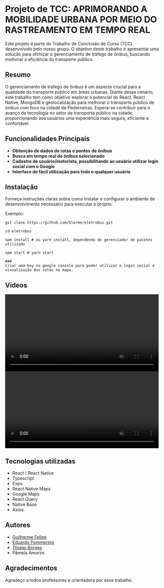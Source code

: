 # Projeto de TCC: APRIMORANDO A MOBILIDADE URBANA POR MEIO DO RASTREAMENTO EM TEMPO REAL

Este projeto é parte do Trabalho de Conclusão de Curso (TCC) desenvolvido pelo nosso grupo. O objetivo deste trabalho é apresentar uma solução para otimizar o gerenciamento de tráfego de ônibus, buscando melhorar a eficiência do transporte público.

## Resumo

O gerenciamento de tráfego de ônibus é um aspecto crucial para a qualidade do transporte público em áreas urbanas. Diante desse cenário, este trabalho tem como objetivo explorar o potencial do React, React Native, MongoDB e geolocalização para melhorar o transporte público de ônibus com foco na cidade de Pederneiras. Espera-se contribuir para o avanço da tecnologia no setor de transporte público na cidade, proporcionando aos usuários uma experiência mais segura, eficiente e confortável.

## Funcionalidades Principais

- **Obtenção de dados de rotas e pontos de ônibus**
- **Busca em tempo real do ônibus selecionado**
- **Cadastro de usuário/motorista, possibilitando ao usuário utilizar login social com o Google**
- **Interface de fácil utilização para todo e qualquer usuário**

## Instalação

Forneça instruções claras sobre como instalar e configurar o ambiente de desenvolvimento necessário para executar o projeto.

Exemplo:

```
git clone https://github.com/Glerme/eletrobus.git

cd eletrobus

npm install # ou yarn install, dependendo do gerenciador de pacotes utilizado

npm start # yarn start

###
Criar uma key no google console para poder utilizar o login social e visualização das rotas no mapa.

```

## Vídeos

<video controls width="500">
    <source src="https://youtu.be/e-8WdOgICQ0" type="video/mp4">
    Seu navegador não suporta a reprodução do vídeo.
</video>

<video controls width="500">
    <source src="https://youtu.be/2msAS-tgDRY" type="video/mp4">
    Seu navegador não suporta a reprodução do vídeo.
</video>

## Tecnologias utilizadas

- React / React Native
- Typescript
- Expo
- React Native Maps
- Google Maps
- React Query
- Native Base
- Axios

## Autores

- [Guilherme Felipe](https://www.linkedin.com/in/glerme/)
- [Eduardo Pommering](https://www.linkedin.com/in/eduardo-pommering/)
- [Thiago Borges](https://www.linkedin.com/in/thiago-borges-mansano-5b67811a2/)
- Pâmela Amorim

## Agradecimentos

Agradeço a todos professores e orientadora por esse trabalho.
